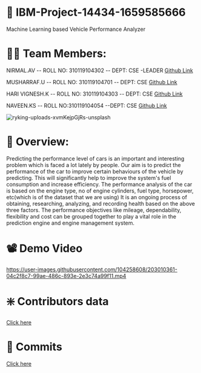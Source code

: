 # 🔧 IBM-Project-14434-1659585666
Machine Learning based Vehicle Performance Analyzer

# 🧑‍🔧 Team Members:

NIRMAL.AV -- ROLL NO: 310119104302 -- DEPT: CSE -LEADER  [Github Link](https://github.com/NirmalNimmy23)

MUSHARRAF.U -- ROLL NO: 310119104701 -- DEPT: CSE [Github Link](https://github.com/Musharraf-U)

HARI VIGNESH.K -- ROLL NO: 310119104303 -- DEPT: CSE  [Github Link](https://github.com/HariVicky0707)

NAVEEN.KS -- ROLL NO:310119104054 --DEPT: CSE  [Github Link](https://github.com/ksnavee)

![ryking-uploads-xvmKejpGjRs-unsplash](https://user-images.githubusercontent.com/104258608/202999938-31b22c7a-a6bd-4842-81a6-6c181f8ea37c.jpg)


# 📓 Overview:

Predicting the performance level of cars is an important and interesting problem which is faced a lot lately by people. 
Our aim is to predict the performance of the car to improve certain behaviours of the vehicle by predicting. 
This will significantly help to improve the system's fuel consumption and increase efficiency.
The performance analysis of the car is based on the engine type, no of engine cylinders, fuel type, horsepower, etc(which is of the dataset that we are using) 
It is an ongoing process of obtaining, researching, analyzing, and recording health based on the above three factors.
The performance objectives like mileage, dependability, flexibility and cost can be grouped together to play a vital role in 
the prediction engine and engine management system.

# 📽️ Demo Video
https://user-images.githubusercontent.com/104258608/203010361-04c2f8c7-99ae-486c-893e-2e3c74a99f11.mp4

# ❇️ Contributors data
 [Click here](https://github.com/IBM-EPBL/IBM-Project-14434-1659585666/graphs/contributors)
 
# 🔌 Commits
 [Click here](https://github.com/IBM-EPBL/IBM-Project-14434-1659585666/graphs/commit-activity)












